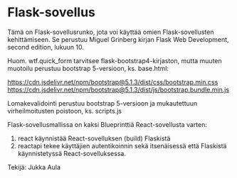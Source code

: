 Flask-sovellus
==============

Tämä on Flask-sovellusrunko, jota voi käyttää omien Flask-sovellusten kehittämiseen. Se perustuu Miguel Grinberg kirjan Flask Web Development, second edition, lukuun 10.

Huom. wtf.quick_form tarvitsee flask-bootstrap4-kirjaston, mutta muuten muotoilu perustuu
bootstrap 5-versioon, ks. base.html:

https://cdn.jsdelivr.net/npm/bootstrap@5.1.3/dist/css/bootstrap.min.css
https://cdn.jsdelivr.net/npm/bootstrap@5.1.3/dist/js/bootstrap.bundle.min.js

Lomakevalidointi perustuu bootstrap 5-versioon ja mukautettuun virheilmoitusten poistoon, ks.
scripts.js

Flask-sovellusmallissa on kaksi Blueprinttiä React-sovellusta varten:
1. react käynnistää React-sovelluksen (build) Flaskistä 
2. reactapi tekee käyttäjien autentikoinnin sekä itsenäisessä että
   Flaskistä käynnistetyssä React-sovelluksessa.

Tekijä: Jukka Aula